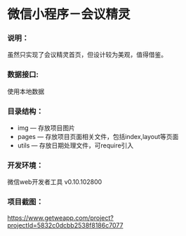 # 微信小程序－会议精灵

### 说明：

虽然只实现了会议精灵首页，但设计较为美观，值得借鉴。

### 数据接口:

使用本地数据

### 目录结构：

- img — 存放项目图片
- pages — 存放项目页面相关文件，包括index,layout等页面
- utils — 存放日期处理文件，可require引入

### 开发环境：

微信web开发者工具 v0.10.102800

### 项目截图：

https://www.getweapp.com/project?projectId=5832c0dcbb2538f8186c7077
